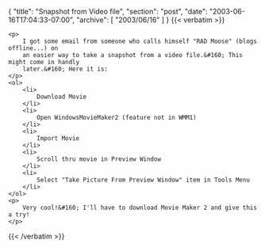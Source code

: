 {
  "title": "Snapshot from Video file",
  "section": "post",
  "date": "2003-06-16T17:04:33-07:00",
  "archive": [
    "2003/06/16"
  ]
}
{{< verbatim >}}

    <p>
        I got some email from someone who calls himself "RAD Moose" (blogs offline...) on
        an easier way to take a snapshot from a video file.&#160; This might come in handly
        later.&#160; Here it is: 
    </p>
    <ol>
        <li>
            Download Movie 
        </li>
        <li>
            Open WindowsMovieMaker2 (feature not in WMM1) 
        </li>
        <li>
            Import Movie 
        </li>
        <li>
            Scroll thru movie in Preview Window 
        </li>
        <li>
            Select "Take Picture From Preview Window" item in Tools Menu 
        </li>
    </ol>
    <p>
        Very cool!&#160; I'll have to download Movie Maker 2 and give this a try! 
    </p>

{{< /verbatim >}}
